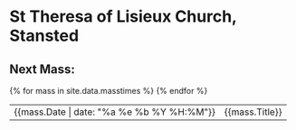 # St Theresa of Lisieux Church, Stansted
## Next Mass:

<script src="https://code.jquery.com/jquery-3.7.1.min.js" integrity="sha256-/JqT3SQfawRcv/BIHPThkBvs0OEvtFFmqPF/lYI/Cxo=" crossorigin="anonymous"></script>

<script>

let massTimes = {{ site.data.masstimes | jsonify }}
let now = Date.now()



</script>

<table>
{% for mass in site.data.masstimes %}
<tr>
<td>{{mass.Date | date: "%a %e %b %Y %H:%M"}}</td>
<td>{{mass.Title}}</td>
</tr>
{% endfor %}
</table>
